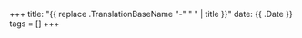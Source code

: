 +++
title: "{{ replace .TranslationBaseName "-" " " | title }}"
date: {{ .Date }}
tags  = []
+++

<!--more-->
